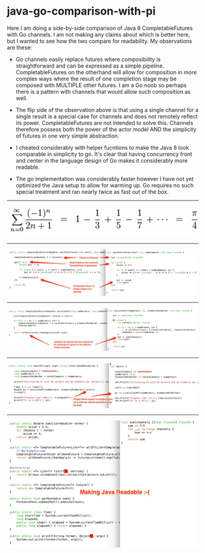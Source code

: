 # java-go-comparison-with-pi
Here I am doing a side-by-side comparison of Java 8 CompletableFutures
with Go channels. I am not making any claims about which is better here,
but I wanted to see how the two compare for readability. My observations
are these:

* Go channels easily replace futures where composibility is straightforward
and can be expressed as a simple pipeline. CompletableFutures on the
otherhand will allow for composition in more complex ways where the
result of one completion stage may be composed with MULTIPLE other
futures. I am a Go noob so perhaps there is a pattern with channels
that would allow such composition as well.

* The flip side of the observation above is that using a single channel
for a single result is a special case for channels and does not
remotely reflect its power. CompletableFutures are not intended to solve
this. Channels therefore possess both the power of the actor model
AND the simplicity of futures in one very simple abstraction.

* I cheated considerably with helper fucntions to make the Java 8 look
comparable in simplicity to go. It's clear that having concurrency
front and center in the language design of Go makes it considerably
more readable.

* The go implementation was considerably faster however I have not
yet optimized the Java setup to allow for warming up. Go requires
no such special treatment and ran nearly twice as fast out of the box.

* * *
![EstimatingPI](images/0-EstimatingPI.jpg "Approsimation for PI")
* * *
![CalculatePiForTerms](images/1-CalcPiForTerms.jpg "Calculate for pi")
* * *
![ManyWorkers](images/2-ManyWorkers.jpg "Many workers")
* * *
![Main](images/3-Main.jpg "Main")
* * *
![Readability](images/4-Readability.jpg "Readability")
